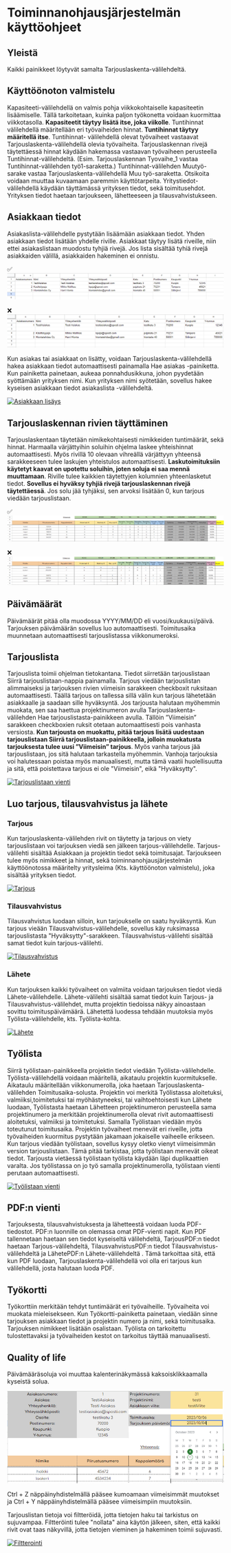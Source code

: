 # Toiminnanohjausjärjestelmän käyttöohjeet
## Yleistä
Kaikki painikkeet löytyvät samalta Tarjouslaskenta-välilehdeltä.

## Käyttöönoton valmistelu
Kapasiteeti-välilehdellä on valmis pohja viikkokohtaiselle kapasiteetin lisäämiselle. Tällä tarkoitetaan, kuinka paljon työkonetta voidaan kuormittaa viikkotasolla. <strong> Kapasiteetit täytyy lisätä itse, joka viikolle</strong>.
Tuntihinnat välilehdellä määritellään eri työvaiheiden hinnat. <strong>Tuntihinnat täytyy määritellä itse</strong>. Tuntihinnat- välilehdellä olevat työvaiheet vastaavat Tarjouslaskenta-välilehdellä olevia työvaiheita. Tarjouslaskennan rivejä täytettäessä hinnat käydään hakemassa vastaavan työvaiheen perusteella Tuntihinnat-välilehdeltä. (Esim. Tarjouslaskennan Tyovaihe_1 vastaa Tuntihinnat-välilehden työ1-saraketta.) Tuntihinnat-välilehden Muutyö-sarake vastaa Tarjouslaskenta-välilehdellä Muu työ-saraketta. Otsikoita voidaan muuttaa kuvaamaan paremmin käyttötarpeita.
Yritystiedot-välilehdellä käydään täyttämässä yrityksen tiedot, sekä toimitusehdot. Yrityksen tiedot haetaan tarjoukseen, lähetteeseen ja tilausvahvistukseen.

## Asiakkaan tiedot
Asiakaslista-välilehdelle pystytään lisäämään asiakkaan tiedot. Yhden asiakkaan tiedot lisätään yhdelle riville. Asiakkaat täytyy lisätä riveille, niin ettei asiakaslistaan muodostu tyhjiä rivejä. Jos lista sisältää tyhiä rivejä asiakkaiden välillä, asiakkaiden hakeminen ei onnistu.

:white_check_mark:
![Asiakaslistan täyttö.](https://github.com/SavoniaUAS/DiVa-Sheets-ERP/blob/main/Kuvat/AsiakasListaOikein.PNG "Asiakaslista oikein") 


:x:
![Asiakaslistan täyttö.](https://github.com/SavoniaUAS/DiVa-Sheets-ERP/blob/main/Kuvat/AsiakasListaVaarin.PNG "Asiakaslista vaarin") 

Kun asiakas tai asiakkaat on lisätty, voidaan Tarjouslaskenta-välilehdellä hakea asiakkaan tiedot automaattisesti painamalla Hae asiakas -painiketta. Kun painiketta painetaan, aukeaa ponnahdusikkuna, johon pyydetään syöttämään yrityksen nimi. Kun yrityksen nimi syötetään, sovellus hakee kyseisen asiakkaan tiedot asiakaslista -välilehdeltä.

[![Asiakkaan lisäys](https://github.com/SavoniaUAS/DiVa-Sheets-ERP/blob/main/Gifs/Käyttöohje/AsiakkaanHakeminen.gif?raw=true "Asiakkaan hakeminen")](https://github.com/SavoniaUAS/DiVa-Sheets-ERP/blob/main/Gifs/Käyttöohje/AsennusGif.gif?raw=true "Asiakkaan hakeminen")

## Tarjouslaskennan rivien täyttäminen
Tarjouslaskentaan täytetään nimikekohtaisesti nimikkeiden tuntimäärät, sekä hinnat. Harmaalla värjättyihin soluihin ohjelma laskee yhteishinnat automaattisesti. Myös rivillä 10 olevaan vihreällä värjättyyn yhteensä sarakkeeseen tulee laskujen yhteistulos automaattisesti. <strong>Laskutoimituksiin käytetyt kaavat on upotettu soluihin, joten soluja ei saa mennä muuttamaan</strong>.  Riville tulee kaikkien täytettyjen kolumnien yhteenlasketut tiedot. <strong>Sovellus ei hyväksy tyhjiä rivejä tarjouslaskennan rivejä täytettäessä</strong>. Jos solu jää tyhjäksi, sen arvoksi lisätään 0, kun tarjous viedään tarjouslistaan.

:white_check_mark:
![Tarjouslaskenta täyttö oikein.](https://github.com/SavoniaUAS/DiVa-Sheets-ERP/blob/main/Kuvat/Tarjouslaskenta_taytto-Oikein.PNG "Tarjouslaskenta täyttö oikein") 


:x:
![Tarjouslaskenta täyttö väärin.](https://github.com/SavoniaUAS/DiVa-Sheets-ERP/blob/main/Kuvat/Tarjouslaskenta_taytto-Vaarin.PNG "Tarjouslaskenta täyttö väärin") 

## Päivämäärät
Päivämäärät pitää olla muodossa YYYY/MM/DD eli vuosi/kuukausi/päivä. Tarjouksen päivämäärän sovellus luo automaattisesti. Toimitusaika muunnetaan automaattisesti tarjouslistassa viikkonumeroksi.

## Tarjouslista
Tarjouslista toimii ohjelman tietokantana. Tiedot siirretään tarjouslistaan Siirrä tarjouslistaan-nappia painamalla. Tarjous viedään tarjouslistan alimmaiseksi ja tarjouksen rivien viimeisin sarakkeen checkboxit ruksitaan automaattisesti. Täällä tarjous on tallessa sillä välin kun tarjous lähetetään asiakkaalle ja saadaan sille hyväksyntä. Jos tarjousta halutaan myöhemmin muokata, sen saa haettua projektinumeron avulla Tarjouslaskenta-välilehden Hae tarjouslistasta-painikkeen avulla. Tällöin ”Viimeisin” sarakkeen checkboxien ruksit otetaan automaattisesti pois vanhasta versiosta.
<strong>Kun tarjousta on muokattu, pitää tarjous lisätä uudestaan tarjouslistaan Siirrä tarjouslistaan-painikkeella, jolloin muokatusta tarjouksesta tulee uusi ”Viimeisin” tarjous</strong>. Myös vanha tarjous jää tarjouslistaan, jos sitä halutaan tarkastella myöhemmin. Vanhoja tarjouksia voi halutessaan poistaa myös manuaalisesti, mutta tämä vaatii huolellisuutta ja sitä, että poistettava tarjous ei ole "Viimeisin", eikä "Hyväksytty".

[![Tarjouslistaan vienti](https://github.com/SavoniaUAS/DiVa-Sheets-ERP/blob/main/Gifs/Käyttöohje/SiirtoTarjouslistaan.gif?raw=true "Tarjouslistaan vienti")](https://github.com/SavoniaUAS/DiVa-Sheets-ERP/blob/main/Gifs/Käyttöohje/SiirtoTarjouslistaan.gif?raw=true "Tarjouslistaan vienti")

## Luo tarjous, tilausvahvistus ja lähete
### Tarjous
Kun tarjouslaskenta-välilehden rivit on täytetty ja tarjous on viety tarjouslistaan voi tarjouksen viedä sen jälkeen tarjous-välilehdelle. Tarjous-välilehti sisältää Asiakkaan ja projektin tiedot sekä toimitusajat. Tarjoukseen tulee myös nimikkeet ja hinnat, sekä toiminnanohjausjärjestelmän käyttöönotossa määritelty yritysleima (Kts. käyttöönoton valmistelu), joka sisältää yrityksen tiedot.

[![Tarjous](https://github.com/SavoniaUAS/DiVa-Sheets-ERP/blob/main/Gifs/Käyttöohje/LuoTarjous.gif?raw=true "Tarjouslistaan vienti")](https://github.com/SavoniaUAS/DiVa-Sheets-ERP/blob/main/Gifs/Käyttöohje/LuoTarjous.gif?raw=true "Tarjous")

### Tilausvahvistus
Tilausvahvistus luodaan silloin, kun tarjoukselle on saatu hyväksyntä. Kun tarjous vieään Tilausvahvistus-välilehdelle, sovellus käy ruksimassa tarjouslistasta "Hyväksytty"-sarakkeen. Tilausvahvistus-välilehti sisältää samat tiedot kuin tarjous-välilehti.

[![Tilausvahvistus](https://github.com/SavoniaUAS/DiVa-Sheets-ERP/blob/main/Gifs/Käyttöohje/LuoTilausvahvistus.gif?raw=true "Tilausvahvistus")](https://github.com/SavoniaUAS/DiVa-Sheets-ERP/blob/main/Gifs/Käyttöohje/LuoTilausvahvistus.gif?raw=true "Tilausvahvistus")

### Lähete
Kun tarjouksen kaikki työvaiheet on valmiita voidaan tarjouksen tiedot viedä Lähete-välilehdelle. Lähete-välilehti sisältää samat tiedot kuin Tarjous- ja Tilausvahvistus-välilehdet, mutta projektin tiedoissa näkyy ainoastaan sovittu toimituspäivämäärä. Lähetettä luodessa tehdään muutoksia myös Työlista-välilehdelle, kts. Työlista-kohta.

[![Lähete](https://github.com/SavoniaUAS/DiVa-Sheets-ERP/blob/main/Gifs/Käyttöohje/LuoLähete.gif?raw=true "Lähete")](https://github.com/SavoniaUAS/DiVa-Sheets-ERP/blob/main/Gifs/Käyttöohje/LuoLähete.gif?raw=true "Lähete")

## Työlista
Siirrä työlistaan-painikkeella projektin tiedot viedään Työlista-välilehdelle.  Työlista-välilehdellä voidaan määritellä, aikataulu projektin kuormitukselle. Aikataulu määritellään viikkonumerolla, joka haetaan Tarjouslaskenta-välilehden Toimitusaika-solusta. Projektin voi merkitä Työlistassa aloitetuksi, valmiiksi,toimitetuksi tai myöhästyneeksi, tai vaihtoehtoisesti kun Lähete luodaan, Työlistasta haetaan Lähetteen projektinumeron perusteella sama projektinumero ja merkitään projektinumerolla olevat rivit automaattisesti aloitetuksi, valmiiksi ja toimitetuksi. Samalla Työlistaan viedään myös toteutunut toimitusaika.
Projektin työvaiheet menevät eri riveille, jotta työvaiheiden kuormitus pystytään jakamaan jokaiselle vaiheelle erikseen.
Kun tarjous viedään työlistaan, sovellus kysyy oletko vienyt viimeisimmän version tarjouslistaan. Tämä pitää tarkistaa, jotta työlistaan menevät oikeat tiedot. Tarjousta vietäessä työlistaan työlista käydään läpi duplikaattien varalta. Jos työlistassa on jo työ samalla projektinumerolla, työlistaan vienti perutaan automaattisesti.

[![Työlistaan vienti](https://github.com/SavoniaUAS/DiVa-Sheets-ERP/blob/main/Gifs/Käyttöohje/VieTyoListaan.gif?raw=true "Työlistaan vienti")](https://github.com/SavoniaUAS/DiVa-Sheets-ERP/blob/main/Gifs/Käyttöohje/VieTyoListaan.gif?raw=true "Työlistaan vienti")

## PDF:n vienti
Tarjouksesta, tilausvahvistuksesta ja lähetteestä voidaan luoda PDF-tiedostot. PDF:n luonnille on olemassa omat PDF-vienti napit. Kun PDF tallennetaan haetaan sen tiedot kyseiseltä välilehdeltä, TarjousPDF:n tiedot haetaan Tarjous-välilehdeltä, TilausvahvistusPDF:n tiedot Tilausvahvistus-välilehdeltä ja LähetePDF:n Lähete-välilehdeltä . Tämä tarkoittaa sitä, että kun PDF luodaan, Tarjouslaskenta-välilehdellä voi olla eri tarjous kun välilehdellä, josta halutaan luoda PDF.

## Työkortti
Työkorttiin merkitään tehdyt tuntimäärät eri työvaiheille. Työvaiheita voi muokata mieleisekseen.
Kun Työkortti-painiketta painetaan, viedään sinne tarjouksen asiakkaan tiedot ja projektin numero ja nimi, sekä toimitusaika.
Tarjouksen nimikkeet lisätään osalistaan. Työlista on tarkoitettu tulostettavaksi ja työvaiheiden kestot on tarkoitus täyttää manuaalisesti.

## Quality of life
Päivämääräsoluja voi muuttaa kalenterinäkymässä kaksoisklikkaamalla kyseistä solua.

![Kalenterinäkymä.](https://github.com/SavoniaUAS/DiVa-Sheets-ERP/blob/main/Kuvat/pvmClick.PNG "Kalenterinäkymä") 

Ctrl + Z näppäinyhdistelmällä pääsee kumoamaan viimeisimmät muutokset ja Ctrl + Y näppäinyhdistelmällä pääsee viimeisimpiin muutoksiin.

Tarjouslistan tietoja voi filtteröidä, jotta tietojen haku tai tarkistus on sujuvampaa. Filtteröinti tulee "nollata" aina käytön jälkeen, siten, että kaikki rivit ovat taas näkyvillä, jotta tietojen vieminen ja hakeminen toimii sujuvasti.

[![Filtterointi](https://github.com/SavoniaUAS/DiVa-Sheets-ERP/blob/main/Gifs/Käyttöohje/Filtterointi.gif?raw=true "Filtterointi")](https://github.com/SavoniaUAS/DiVa-Sheets-ERP/blob/main/Gifs/Käyttöohje/Filtterointi.gif?raw=true "Filtterointi")
